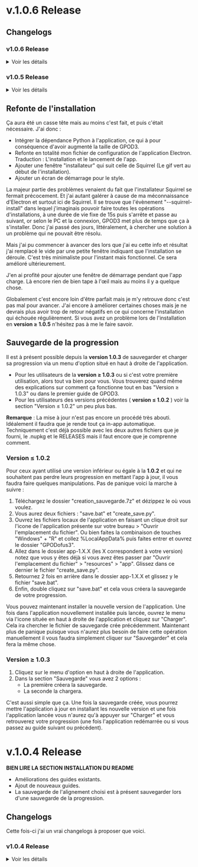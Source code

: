 # v.1.0.6 Release


## Changelogs

### v1.0.6 Release

<details>
<summary>Voir les détails</summary>

## Général


### Modifications


### Ajouts



## Guides


### Modifications
- Mise à jour des titres de certains guides pour correspondre à ceux de Skyzio. Je ne met pas le détail puisque ça concerne des guides qui n'étaient plus visible depuis la 1.0.2
- Frigost : Le Royalmouth
  - Amélioration des instructions globales du guide + du passage du donjon.
  - Ajout de la mention de la quête Antiroyaliste.
  - Correction sur les instructions donnés pour la quête Bienvenue à Frigost.
  - Ajout d'une explication quant au choix concernant la quête Agriculture ou Alchimie.
  - Ajustement des Objectifs.

### Ajouts
- Frigost : Les Pins Perdus & Le Lac Gelé
- Quêtes d'alignement : 60 + Ordre 3 (Bonta / Brâk)
- Bleu Turquoise - 2 / 5 - Troisième Dofus Primordial
- Royaume d'Amakna : L'art de la langue de bois
- Pandala : Sous des nuages de cendre 

### Suppression
- Quêtes de Silvosse - Partie 2
- Rush Donjons - 8
- Tour du Monde - Fin


## Succès

### Modifications 


### Ajouts
- Forage à tout va
- Les carrières de glace


## Quêtes

### Ajouts
- Pêche en eaux gelées
- Il est frais mon pichon
- Hôtel de glace
- La fonte des glaces
- L'ombre et la glace
- Lumière sur l'ombre
- Qu'est-ce qu'on a fait des tuyaux ?
- Lâcher les gaz


## CSS



</details>




### v1.0.5 Release

<details>
<summary>Voir les détails</summary>

## Général

Plus de détails sur la [refonte de l'installation](#refonte-de-linstallation) plus bas. 

### Modifications
- Refonte total du fichier de configuration de l'application Electron. Et particulièrement l'installation.
- Ajustement de la partie Installation du README.

### Ajouts
- Ajout d'une fenêtre indiquant que l'installation est en cours.
- Ajout d'un "splash screen" qui est une fenêtre de chargement qui s'affiche le temps que l'app se charge.
- Ajout de Python 3.13.1 dans l'application et ainsi retirer cette dépendance.


## Guides
Ajout de tous les guides 130.

### Modifications

- "Astrub : Introduction au background et avancée du personnage" 
  - Paragraphes oubliés ajoutés.
  - Ajout de section à dévoiler via "Afficher" pour rendre le guide plus digeste.
  - Affinement des explications et du formatage des paragraphes liés aux donjons.
  - Ajout des changelogs de la version 1.0.5.
- "Frigost : Le Royalmouth"
  - Ajout de la mention "accomplir le donjon"
- "Pourpre Profond - 2 / 3 - Second Dofus Primordial"
  - Correction de plusieurs fautes dans les explications par rapport à la quête "Le trésor de Totankama" principalement.
- "Cania : Ça en valait la plaine"
  - Ajout de la mention de la quête "Jeu de Trooll"
- "Le Campement des Bworks et Gobelins"
  - Ajout de la mention de la quête "Jeu de Trooll" et du succès "Ça en valait la plaine"

### Ajouts

- "Srambad Chapitre 1 : Capitaine Ekarlatte"
- "Pourpre Profond - 3 / 3 - Second Dofus Primordial"
- "Cania : Ça en valait la plaine - Fin"
- "Saharach : Territoire Cacterre"
- "Pandala : Des larmes de pierres"

### Suppression

- "Pandala 1 - Le Dojo"


## Succès

### Modifications 
- "Au clair de la dune"
  - Ajout de demande : donjon.
- "Des larmes de pierres"
  - Changement de l'ordre d'affichage des quêtes pour refléter les directives du guide.
- "La tornade des donjons"
  - Ajout de la quête "Tour de passe-passe" qui avait été oubliée.


## CSS
- Ajout de marges dans les sections à dévoiler via le bouton "Afficher"



</details>

## Refonte de l'installation
Ça aura été un casse tête mais au moins c'est fait, et puis c'était nécessaire. J'ai donc :
 - Intégrer la dépendance Python à l'application, ce qui à pour conséquence d'avoir augmenté la taille de GPOD3.
 - Refonte en totalité mon fichier de configuration de l'application Electron. Traduction : L'installation et le lancement de l'app.
 - Ajouter une fenêtre "installateur" qui suit celle de Squirrel (Le gif vert au début de l'installation).
 - Ajouter un écran de démarrage pour le style.
 
La majeur partie des problèmes venaient du fait que l'installateur Squirrel se fermait précocement. Et j'ai autant galérer à cause de ma méconnaissance d'Electron et surtout ici de Squirrel. 
Il se trouve que l'évènement "--squirrel-install" dans lequel j'imaginais pouvoir faire toutes les opérations d'installations, à une durée de vie fixe de 15s puis s'arrête et passe au suivant, or selon le PC et la connexion, GPOD3 met plus de temps que ça à s'installer. 
Donc j'ai passé des jours, littéralement, à chercher une solution à un problème qui ne pouvait être résolu. 

Mais j'ai pu commencer à avancer des lors que j'ai eu cette info et résultat j'ai remplacé le vide par une petite fenêtre indiquant que l'installation se déroule. C'est très minimaliste pour l'instant mais fonctionnel. Ce sera amélioré ultérieurement.

J'en ai profité pour ajouter une fenêtre de démarrage pendant que l'app charge. Là encore rien de bien tape à l'œil mais au moins il y a quelque chose.
 
Globalement c'est encore loin d'être parfait mais je m'y retrouve donc c'est pas mal pour avancer.
J'ai encore à améliorer certaines choses mais je ne devrais plus avoir trop de retour négatifs en ce qui concerne l'installation qui échouée régulièrement. Si vous avez un problème lors de l'installation en **version ≥ 1.0.5** n'hésitez pas à me le faire savoir.

## Sauvegarde de la progression
Il est à présent possible depuis la **version 1.0.3** de sauvegarder et charger sa progression via un menu d'option situé en haut à droite de l'application. 
- Pour les utilisateurs de la **version ≥ 1.0.3** ou si c'est votre première utilisation, alors tout va bien pour vous. Vous trouverez quand même des explications sur comment ça fonctionne tout en bas "Version ≥ 1.0.3" ou dans le premier guide de GPOD3.
- Pour les utilisateurs des versions précédentes ( **version ≤ 1.0.2** ) voir la section "Version ≤ 1.0.2" un peu plus bas.

**Remarque** : La mise à jour n'est pas encore un procédé très abouti. Idéalement il faudra que je rende tout ça in-app automatique. Techniquement c'est déjà possible avec les deux autres fichiers que je fourni, le .nupkg et le RELEASES mais il faut encore que je comprenne comment.

### Version ≤ 1.0.2
Pour ceux ayant utilisé une version inférieur ou égale à la **1.0.2** et qui ne souhaitent pas perdre leurs progression en mettant l'app à jour, il vous faudra faire quelques manipulations. Pas de panique voici la marche à suivre :
1. Téléchargez le dossier "creation_sauvegarde.7z" et dézippez le où vous voulez.
2. Vous aurez deux fichiers : "save.bat" et "create_save.py".
3. Ouvrez les fichiers locaux de l'application en faisant un clique droit sur l'icone de l'application présente sur votre bureau > "Ouvrir l'emplacement du fichier". Ou bien faites la combinaison de touches "Windows" + "R" et collez %LocalAppData% puis faites entrer et ouvrez le dossier "GPODofus3".
4. Allez dans le dossier app-1.X.X (les X correspondent à votre version) notez que vous y êtes déjà si vous avez êtes passer par "Ouvrir l'emplacement du fichier" > "resources" > "app". Glissez dans ce dernier le fichier "create_save.py".
5. Retournez 2 fois en arrière dans le dossier app-1.X.X et glissez y le fichier "save.bat".
6. Enfin, double cliquez sur "save.bat" et cela vous créera la sauvegarde de votre progression.

Vous pouvez maintenant installer la nouvelle version de l'application. 
Une fois dans l'application nouvellement installée puis lancée, ouvrez le menu via l'icone située en haut à droite de l'application et cliquez sur "Charger". Cela ira chercher le fichier de sauvegarde crée précédemment. 
Maintenant plus de panique puisque vous n'aurez plus besoin de faire cette opération manuellement il vous faudra simplement cliquer sur "Sauvegarder" et cela fera la même chose.

### Version ≥ 1.0.3
1. Cliquez sur le menu d'option en haut à droite de l'application. 
2. Dans la section "Sauvegarde" vous avez 2 options : 
    - La première créera la sauvegarde. 
    - La seconde la chargera.
    
C'est aussi simple que ça. Une fois la sauvegarde créée, vous pourrez mettre l'application à jour en installant les nouvelle version et une fois l'application lancée vous n'aurez qu'à appuyer sur "Charger" et vous retrouverez votre progression (une fois l'application redémarrée ou si vous passez au guide suivant ou précédent).



# v.1.0.4 Release
**BIEN LIRE LA SECTION INSTALLATION DU README**
- Améliorations des guides existants.
- Ajout de nouveaux guides.
- La sauvegarde de l'alignement choisi est à présent sauvegarder lors d'une sauvegarde de la progression.

## Changelogs
Cette fois-ci j'ai un vrai changelogs à proposer que voici.

### v1.0.4 Release

<details>
<summary>Voir les détails</summary>

## Général

### Ajouts
- Ajout de la sauvegarde de l'alignement de l'utilisateur.
- Ajustement du chemin du script d'installation dans install.vbs.
- Ajout d'un "pause" dans le script de lancer run.bat.


## Guides

### Modifications

<details>
<summary>Voir les détails</summary>

- "Tutoriel - GPODofus3"
  - Retrait du bloc "Remarque" de "Changelogs".
  - Ajout du changelogs pour la version 1.0.4.
- "Introduction aux dimensions divines"
  - Ajout du succès "Errances félines" et modifications du guide pour refléter cet ajout.
  - Quelques modifications dans les explications sur le Dofus des Veilleurs.
- "Ocre d'Ambre - Reine Nyée"
  - Ajout de directives pour la quête "Rester planté là".
- "Dofus des Veilleurs : Odyssée en Trois dimensions"
  - Ajout de la mention "accomplir le donjon" pour la quête "Le disparu de Sufokia".
- "La Fratrie des Oubliés"
  - Retrait du mot "Fin" du titre car il n'y en a plus qu'un.
- "Noir d'Ébène"
  - Changement du titre en "Dofus Ebène - 1 / 2"
- Les titres de tous les guides d'alignements ont été modifiés.
  - Ajout d'un [ A ] pour les différencier.
  - Retrait de la majuscule du mot "Alignement".
  - Retrait des mots "Bonta" ou "Brâkmar" qui étaient présent dans la plupart des guides alors que ce n'était pas nécessaire puisqu'ils ne sont de toute façon visible que pour l'alignement selectionné.
  - Uniformisation : Certains étaient séparés par des " - " d'autres par des " : ".
- Améliorations de tous les guides d'alignements
  - Ajout des numéros des quêtes dans les titres de la section "Guide" pour s'y retrouver plus facilement.
  - [En cours] Ajout d'informations manquante entre autre sur des prérequis qui méritaient d'être mis en avant.
  - Changements de mots utilisés pour rester cohérent avec les autres guides (exemple "accomplir" lorsqu'il sagit de parler d'un donjon, "compléter" pour des quêtes / succès, etc.)
- "Quêtes d'alignement : 40 + Ordre 2" (Brâkmar)
  - Changement du titre en "Quêtes d'alignement : 40"
  - Retrait du succès "Jusqu'à nouvel ordre" et de la mention de l'Ordre 2 du titre et du Guide. Ce n'est en effet pas pertinent puisqu'il n'est pas possible de le passer lors de ce guide.
- "Vert Émeraude : Premier Dofus Primordial"
  - Ajout d'une précision pour les Brâkmariens concernant la quête d'alignement 40 + le passage de l'ordre 2 une fois le Meulou accompli.
- "Rush Donjons - 6" : Ajout d'un lien vers le chemin pour se rendre dans le donjon Koulosse.

</details>

### Ajouts (Guides 110, 120)

- "110 - Eliocalypse - Résonance".
- "110 - Quêtes d'Alignement : Bonta - 41".
- "110 - Quêtes d'Alignement : Brâkmar - 41".
- "110 - Bonta & Brâkmar : Frères ennemis".
- "110 - Cania : Ça en valait la plaine".
- "110 - Ecaflipus Chapitre 1 : Pounicheur".
- "110 - Ocre d'Ambre - Damadrya".
- "110 - Pandala : De quel bois je me chauffe".
- "110 - Pourpre profond - 1 / 3 - Second Dofus Primordial".
- "120 - Frigost : Le Royalmouth".
- "120 - Quêtes d'Alignement : Bonta - 55".
- "120 - Quêtes d'Alignement : Brâkmar - 55".
- "120 - Pourpre Profond - 2 / 3 - Second Dofus Primordial".
- "120 - La Fratrie des Oubliés".
- "120 - Xelorium Chapitre 1 : Fraktale".
- "120 - Dofus Ebène - 1 / 2".

### Suppression

- "110 : Fratrie des Oubliés - 1 / 2".

## Succès

### Ajouts

- "Problèmes et solutions".
- "Objets trouvés".

## Quêtes

### Modifications

- Ajout d'un [P] ou [A] au titre des quêtes du succès "Agriculture ou Alchimie" pour indiquer si c'est une quête "Agriculture" [P] ou "Alchimie" [A].

### Ajouts

- "Pauvre Kiki.".
- "Star ski et Dutch.".
- "Groméo et Ginette.".
- "La marche de l'impératrice.".
- "Gène et tique.".
- "Manque de re-peau.".
- "Scierie Bambelle.".
- "Semer ses graines.".
- "Une blague vaseuse ?".
- "Un volcan s'éteint.".
- "Souvenir, souvenir.".
- "Bricoleur de génie.".
- "Un gros cube, un p'ti cube.".
- "Bijoux de famille.".
- "Obscurantisme.".
- "Monstre aux plantes.".
- "La transe du crystal.".
- "Art nacre.".
- "Glourmandise.".


## CSS 

- Retrait du font-weight: 500; de ".quest"
- Ajout des h6 avec font-size: 1em;
- Ajout font-weight: 500; dans ".dungeon"

</details>